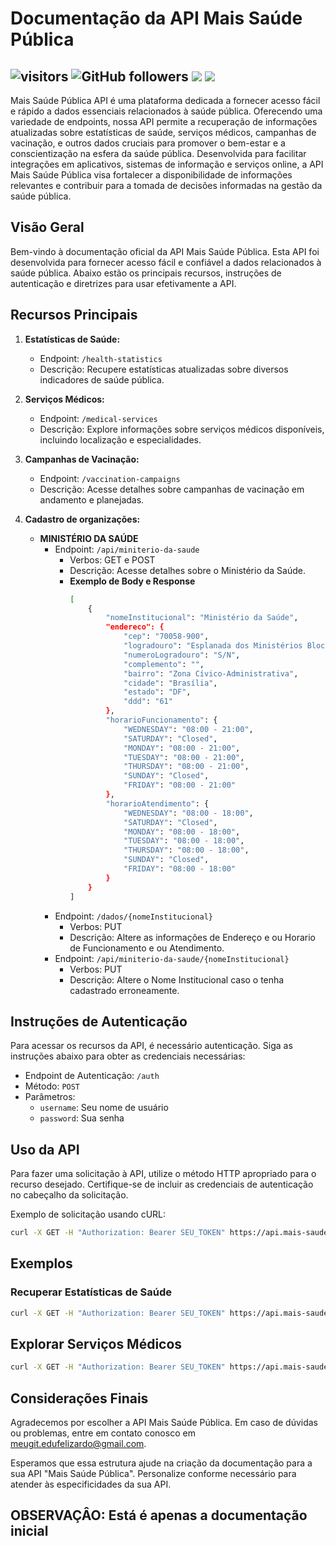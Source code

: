 # Documentação da API Mais Saúde Pública
## ![visitors](https://visitor-badge.laobi.icu/badge?page_id=dufelizardo.visitor-mais_saude_publica) ![GitHub followers](https://img.shields.io/github/followers/edufelizardo1.visitor-mais_saude_publica?style=social) <img src="https://img.shields.io/badge/Completed-0%25-red"/>  <img src="https://img.shields.io/badge/public-Yes-green"/>
Mais Saúde Pública API é uma plataforma dedicada a fornecer acesso fácil e rápido a dados essenciais relacionados à saúde pública. Oferecendo uma variedade de endpoints, nossa API permite a recuperação de informações atualizadas sobre estatísticas de saúde, serviços médicos, campanhas de vacinação, e outros dados cruciais para promover o bem-estar e a conscientização na esfera da saúde pública. Desenvolvida para facilitar integrações em aplicativos, sistemas de informação e serviços online, a API Mais Saúde Pública visa fortalecer a disponibilidade de informações relevantes e contribuir para a tomada de decisões informadas na gestão da saúde pública.

## Visão Geral
Bem-vindo à documentação oficial da API Mais Saúde Pública. Esta API foi desenvolvida para fornecer acesso fácil e confiável a dados relacionados à saúde pública. Abaixo estão os principais recursos, instruções de autenticação e diretrizes para usar efetivamente a API.

## Recursos Principais
1. **Estatísticas de Saúde:**
   - Endpoint: `/health-statistics`
   - Descrição: Recupere estatísticas atualizadas sobre diversos indicadores de saúde pública.

2. **Serviços Médicos:**
   - Endpoint: `/medical-services`
   - Descrição: Explore informações sobre serviços médicos disponíveis, incluindo localização e especialidades.

3. **Campanhas de Vacinação:**
   - Endpoint: `/vaccination-campaigns`
   - Descrição: Acesse detalhes sobre campanhas de vacinação em andamento e planejadas.

4. **Cadastro de organizações:**
   - **MINISTÉRIO DA SAÚDE**
      - Endpoint: `/api/miniterio-da-saude`
         - Verbos: GET e POST
         - Descrição: Acesse detalhes sobre o Ministério da Saúde.
         - **Exemplo de Body e Response**
            ```bash
            [
                {
                    "nomeInstitucional": "Ministério da Saúde",
                    "endereco": {
                        "cep": "70058-900",
                        "logradouro": "Esplanada dos Ministérios Bloco G",
                        "numeroLogradouro": "S/N",
                        "complemento": "",
                        "bairro": "Zona Cívico-Administrativa",
                        "cidade": "Brasília",
                        "estado": "DF",
                        "ddd": "61"
                    },
                    "horarioFuncionamento": {
                        "WEDNESDAY": "08:00 - 21:00",
                        "SATURDAY": "Closed",
                        "MONDAY": "08:00 - 21:00",
                        "TUESDAY": "08:00 - 21:00",
                        "THURSDAY": "08:00 - 21:00",
                        "SUNDAY": "Closed",
                        "FRIDAY": "08:00 - 21:00"
                    },
                    "horarioAtendimento": {
                        "WEDNESDAY": "08:00 - 18:00",
                        "SATURDAY": "Closed",
                        "MONDAY": "08:00 - 18:00",
                        "TUESDAY": "08:00 - 18:00",
                        "THURSDAY": "08:00 - 18:00",
                        "SUNDAY": "Closed",
                        "FRIDAY": "08:00 - 18:00"
                    }
                }
            ]
            ```
      - Endpoint: `/dados/{nomeInstitucional}`
         - Verbos: PUT
         - Descrição: Altere as informações de Endereço e ou Horario de Funcionamento e ou Atendimento.
      - Endpoint: `/api/miniterio-da-saude/{nomeInstitucional}`
         - Verbos: PUT
         - Descrição: Altere o Nome Institucional caso o tenha cadastrado erroneamente.

## Instruções de Autenticação

Para acessar os recursos da API, é necessário autenticação. Siga as instruções abaixo para obter as credenciais necessárias:

- Endpoint de Autenticação: `/auth`
- Método: `POST`
- Parâmetros:
  - `username`: Seu nome de usuário
  - `password`: Sua senha

## Uso da API

Para fazer uma solicitação à API, utilize o método HTTP apropriado para o recurso desejado. Certifique-se de incluir as credenciais de autenticação no cabeçalho da solicitação.

Exemplo de solicitação usando cURL:

```bash
curl -X GET -H "Authorization: Bearer SEU_TOKEN" https://api.mais-saude-publica.com/health-statistics 
```
## Exemplos

### Recuperar Estatísticas de Saúde
```bash
curl -X GET -H "Authorization: Bearer SEU_TOKEN" https://api.mais-saude-publica.com/health-statistics 
```

## Explorar Serviços Médicos
```bash
curl -X GET -H "Authorization: Bearer SEU_TOKEN" https://api.mais-saude-publica.com/medical-services 
```
## Considerações Finais
Agradecemos por escolher a API Mais Saúde Pública. Em caso de dúvidas ou problemas, entre em contato conosco em meugit.edufelizardo@gmail.com.

Esperamos que essa estrutura ajude na criação da documentação para a sua API "Mais Saúde Pública". Personalize conforme necessário para atender às especificidades da sua API.

## OBSERVAÇÂO: Está é apenas a documentação inicial
